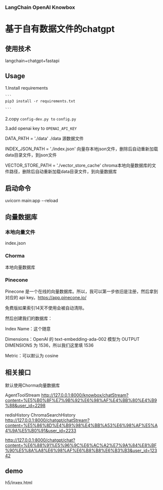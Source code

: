 
### LangChain OpenAI Knowbox

# 基于自有数据文件的chatgpt

## 使用技术

langchain+chatgpt+fastapi

## Usage

1.Install requirements

    ```
    pip3 install -r requirements.txt

    ```
2.copy `config-dev.py to` `config.py`

3.add openai key to `OPENAI_API_KEY`

DATA_PATH = './data'
./data 源数据文件

INDEX_JSON_PATH = './index.json'
向量存本地json文件，删除后自动重新加载data目录文件，到json文件

VECTOR_STORE_PATH = './vector_store_cache'
chroma本地向量数据库的文件路径，删除后自动重新加载data目录文件，到向量数据库

## 启动命令

uvicorn main:app --reload

## 向量数据库

### 本地向量文件

index.json

### Chorma

本地向量数据库

### Pinecone

Pinecone 是一个在线的向量数据库。所以，我可以第一步依旧是注册，然后拿到对应的 api key。<https://app.pinecone.io/>

免费版如果索引14天不使用会被自动清除。

然后创建我们的数据库：

Index Name：这个随意

Dimensions：OpenAI 的 text-embedding-ada-002 模型为 OUTPUT DIMENSIONS 为 1536，所以我们这里填 1536

Metric：可以默认为 cosine

## 相关接口

默认使用Chorma向量数据库

AgentToolStream
<http://127.0.0.1:8000/knowbox/chatStream?content=%E5%B0%8F%E7%9B%92%E6%98%AF%E4%BB%80%E4%B9%88&user_id=2298>

redisHistory ChromaSearchHistory
<http://127.0.0.1:8000/chatgpt/chatStream?content=%E5%86%8D%E4%B9%98%E4%BB%A53%E6%98%AF%E5%A4%9A%E5%B0%91&user_id=2233>

<http://127.0.0.1:8000/chatgpt/chat?content=%E6%88%91%E5%96%9C%E6%AC%A2%E7%9A%84%E8%BF%90%E5%8A%A8%E6%98%AF%E6%B8%B8%E6%B3%B3&user_id=12342>

## demo

h5/inxex.html

